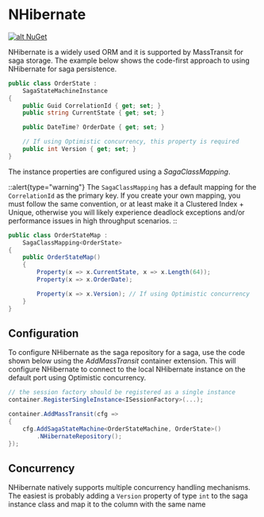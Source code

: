 # NHibernate

[![alt NuGet](https://img.shields.io/nuget/v/MassTransit.NHibernate.svg "NuGet")](https://nuget.org/packages/MassTransit.NHibernate/)


NHibernate is a widely used ORM and it is supported by MassTransit for saga storage. The example below shows the code-first approach to using NHibernate for saga persistence.

```csharp
public class OrderState :
    SagaStateMachineInstance
{
    public Guid CorrelationId { get; set; }
    public string CurrentState { get; set; }

    public DateTime? OrderDate { get; set; }

    // If using Optimistic concurrency, this property is required
    public int Version { get; set; }
}
```

The instance properties are configured using a _SagaClassMapping_. 

::alert{type="warning"}
The `SagaClassMapping` has a default mapping for the `CorrelationId` as the primary key. If you create your own mapping, you must follow the same convention, or at least make it a Clustered Index + Unique, otherwise you will likely experience deadlock exceptions and/or performance issues in high throughput scenarios.
::

```csharp
public class OrderStateMap : 
    SagaClassMapping<OrderState>
{
    public OrderStateMap()
    {
        Property(x => x.CurrentState, x => x.Length(64));
        Property(x => x.OrderDate);

        Property(x => x.Version); // If using Optimistic concurrency
    }
}
```

## Configuration

To configure NHibernate as the saga repository for a saga, use the code shown below using the _AddMassTransit_ container extension. This will configure NHibernate to connect to the local NHibernate instance on the default port using Optimistic concurrency.

```csharp
// the session factory should be registered as a single instance
container.RegisterSingleInstance<ISessionFactory>(...);

container.AddMassTransit(cfg =>
{
    cfg.AddSagaStateMachine<OrderStateMachine, OrderState>()
        .NHibernateRepository();
});
```

## Concurrency

NHibernate natively supports multiple concurrency handling mechanisms. The easiest is probably adding a `Version` property of type `int` to the saga instance class and map it to the column with the same name


